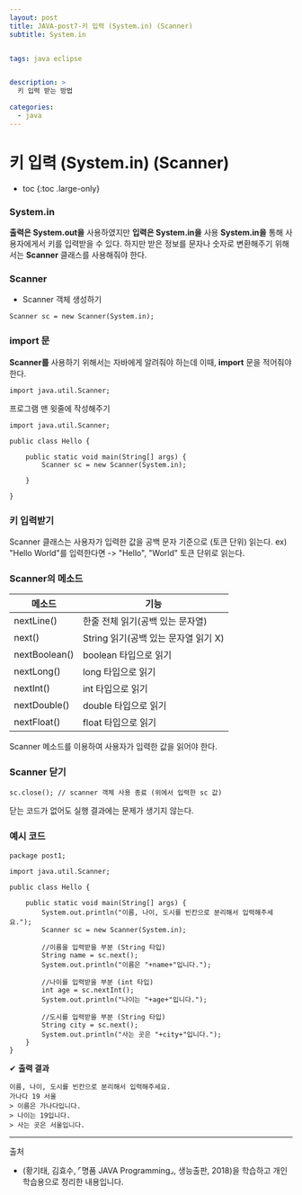 ```yaml
---
layout: post
title: JAVA-post7-키 입력 (System.in) (Scanner)
subtitle: System.in


tags: java eclipse


description: >
  키 입력 받는 방법

categories:
  - java
---
```

# 키 입력 (System.in) (Scanner)

* toc
{:toc .large-only}

### System.in
__출력은 System.out을__ 사용하였지만 __입력은 System.in을__ 사용
__System.in을__ 통해 사용자에게서 키를 입력받을 수 있다.
하지만 받은 정보를 문자나 숫자로 변환해주기 위해서는 __Scanner__ 클래스를 사용해줘야 한다.

### Scanner
- Scanner 객체 생성하기
~~~
Scanner sc = new Scanner(System.in);
~~~

### import 문
__Scanner를__ 사용하기 위해서는 자바에게 알려줘야 하는데 이때, __import__ 문을 적어줘야 한다.
~~~
import java.util.Scanner;
~~~
프로그램 맨 윗줄에 작성해주기

~~~
import java.util.Scanner;

public class Hello {

	public static void main(String[] args) {
		Scanner sc = new Scanner(System.in);

	}

}
~~~
### 키 입력받기
Scanner 클래스는 사용자가 입력한 값을 공백 문자 기준으로 (토큰 단위) 읽는다.
ex) "Hello World"를 입력한다면 -> "Hello", "World" 토큰 단위로 읽는다.

### Scanner의 메소드
|메소드|기능	|
|---|---|
|nextLine()|한줄 전체 읽기(공백 있는 문자열)|
|next()|String 읽기(공백 있는 문자열 읽기 X)|
|nextBoolean()|boolean 타입으로 읽기|
|nextLong()|long 타입으로 읽기|
|nextInt()|int 타입으로 읽기|
|nextDouble()|double 타입으로 읽기|
|nextFloat()|float 타입으로 읽기|

Scanner 메소드를 이용하여 사용자가 입력한 값을 읽어야 한다.

### Scanner 닫기
~~~
sc.close(); // scanner 객체 사용 종료 (위에서 입력한 sc 값)
~~~
닫는 코드가 없어도 실행 결과에는 문제가 생기지 않는다.

### 예시 코드
~~~
package post1;

import java.util.Scanner;

public class Hello {

	public static void main(String[] args) {
		System.out.println("이름, 나이, 도시를 빈칸으로 분리해서 입력해주세요.");
		Scanner sc = new Scanner(System.in);

		//이름을 입력받을 부분 (String 타입)
		String name = sc.next();
		System.out.println("이름은 "+name+"입니다.");

		//나이를 입력받을 부분 (int 타입)
		int age = sc.nextInt();
		System.out.println("나이는 "+age+"입니다.");

		//도시를 입력받을 부분 (String 타입)
		String city = sc.next();
		System.out.println("사는 곳은 "+city+"입니다.");
	}
}
~~~

✔ **출력 결과**
~~~
이름, 나이, 도시를 빈칸으로 분리해서 입력해주세요.
가나다 19 서울
> 이름은 가나다입니다.
> 나이는 19입니다.
> 사는 곳은 서울입니다.
~~~



-----
출처

- (황기태, 김효수, ⌜명품 JAVA Programming⌟, 생능출판, 	2018)을 학습하고 개인 학습용으로 정리한 내용입니다.
